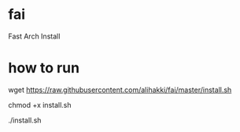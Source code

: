 # fai
Fast Arch Install

# how to run
wget https://raw.githubusercontent.com/alihakki/fai/master/install.sh

chmod +x install.sh

./install.sh
